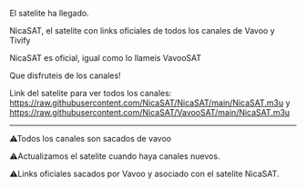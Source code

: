El satelite ha llegado.

NicaSAT, el satelite con links oficiales de todos los canales de Vavoo y Tivify

NicaSAT es oficial, igual como lo llameis VavooSAT

Que disfruteis de los canales!

Link del satelite para ver todos los canales: https://raw.githubusercontent.com/NicaSAT/NicaSAT/main/NicaSAT.m3u y https://raw.githubusercontent.com/NicaSAT/VavooSAT/main/NicaSAT.m3u

-----------------------------------------------------------------------------

⚠Todos los canales son sacados de vavoo

⚠Actualizamos el satelite cuando haya canales nuevos.

⚠Links oficiales sacados por Vavoo y asociado con el satelite NicaSAT.
